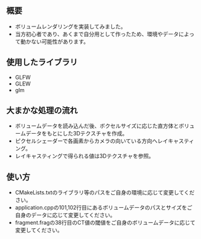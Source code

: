 ## 概要
- ボリュームレンダリングを実装してみました。
- 当方初心者であり、あくまで自分用として作ったため、環境やデータによって動かない可能性があります。

## 使用したライブラリ
- GLFW
- GLEW
- glm

## 大まかな処理の流れ
- ボリュームデータを読み込んだ後、ボクセルサイズに応じた直方体とボリュームデータをもとにした3Dテクスチャを作成。
- ピクセルシェーダーで各画素からカメラの向いている方向へレイキャスティング。
- レイキャスティングで得られる値は3Dテクスチャを参照。

## 使い方
- CMakeLists.txtのライブラリ等のパスをご自身の環境に応じて変更してください。
- application.cppの101,102行目にあるボリュームデータのパスとサイズをご自身のデータに応じて変更してください。
- fragment.fragの38行目のCT値の閾値をご自身のボリュームデータに応じて変更してください。
